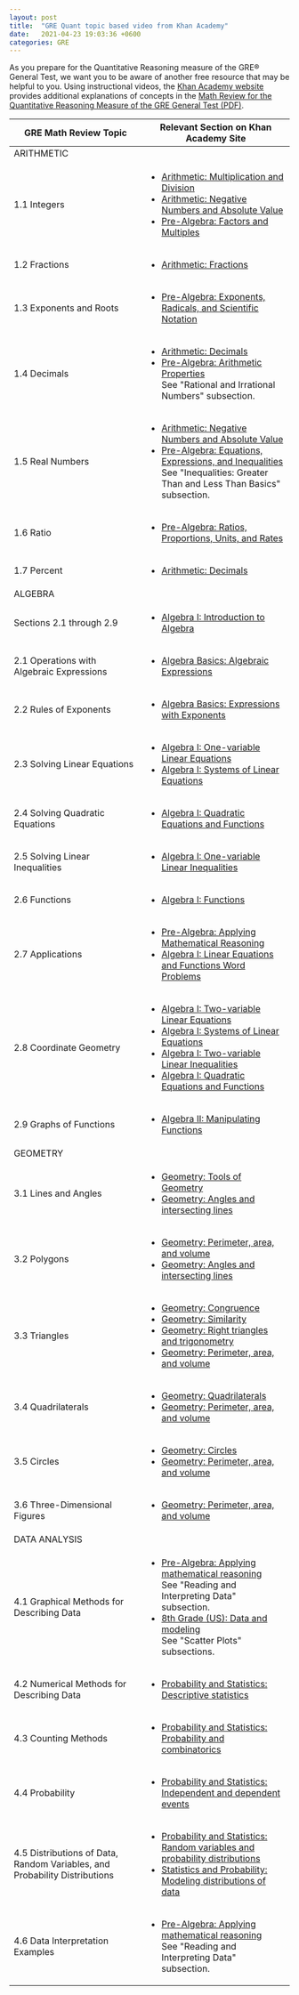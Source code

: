 ```yaml
---
layout: post
title:  "GRE Quant topic based video from Khan Academy"
date:   2021-04-23 19:03:36 +0600
categories: GRE 
---
```


As you prepare for the Quantitative Reasoning measure of the GRE® General Test, we want you to be aware of another free resource that may be helpful to you. Using instructional videos, the [Khan Academy website](https://www.khanacademy.org/) provides additional explanations of concepts in the [Math Review for the Quantitative Reasoning Measure of the GRE General Test (PDF)](https://www.ets.org/s/gre/pdf/gre_math_review.pdf).

<table>
<thead>
<tr><th>GRE Math Review Topic</th><th>Relevant Section on Khan Academy Site</th></tr>
</thead>
<tbody>
<tr class="section">
<td colspan="2"><span class="text-bold">ARITHMETIC</span></td>
</tr>
<tr>
<td>1.1 Integers</td>
<td>
<ul>
<li><a href="http://www.khanacademy.org/math/Arithmetic/multiplication-division">Arithmetic: Multiplication and Division</a></li>
<li><a href="http://www.khanacademy.org/math/arithmetic/absolute-value">Arithmetic: Negative Numbers and Absolute Value</a></li>
<li><a href="http://www.khanacademy.org/math/pre-algebra/factors-multiples">Pre-Algebra: Factors and Multiples</a></li>
</ul>
</td>
</tr>
<tr>
<td>1.2 Fractions</td>
<td>
<ul>
<li><a href="http://www.khanacademy.org/math/arithmetic/fractions">Arithmetic: Fractions</a></li>
</ul>
</td>
</tr>
<tr>
<td>1.3 Exponents and Roots</td>
<td>
<ul>
<li><a href="http://www.khanacademy.org/math/pre-algebra/exponents-radicals">Pre-Algebra: Exponents, Radicals, and Scientific Notation</a></li>
</ul>
</td>
</tr>
<tr>
<td>1.4 Decimals</td>
<td>
<ul>
<li><a href="http://www.khanacademy.org/math/arithmetic/decimals">Arithmetic: Decimals</a></li>
<li><a href="https://www.khanacademy.org/math/pre-algebra/order-of-operations">Pre-Algebra: Arithmetic Properties</a><br /> See "Rational and Irrational Numbers" subsection.</li>
</ul>
</td>
</tr>
<tr>
<td>1.5 Real Numbers</td>
<td>
<ul>
<li><a href="http://www.khanacademy.org/math/arithmetic/absolute-value">Arithmetic: Negative Numbers and Absolute Value</a></li>
<li><a href="https://www.khanacademy.org/math/algebra-home/pre-algebra/pre-algebra-equations-expressions">Pre-Algebra: Equations, Expressions, and Inequalities</a><br /> See "Inequalities: Greater Than and Less Than Basics" subsection.</li>
</ul>
</td>
</tr>
<tr>
<td>1.6 Ratio</td>
<td>
<ul>
<li><a href="https://www.khanacademy.org/math/pre-algebra/rates-and-ratios">Pre-Algebra: Ratios, Proportions, Units, and Rates</a></li>
</ul>
</td>
</tr>
<tr>
<td>1.7 Percent</td>
<td>
<ul>
<li><a href="http://www.khanacademy.org/math/arithmetic/decimals">Arithmetic: Decimals</a></li>
</ul>
</td>
</tr>
<tr class="section">
<td colspan="2"><span class="text-bold">ALGEBRA</span></td>
</tr>
<tr>
<td>Sections 2.1 through 2.9</td>
<td>
<ul>
<li><a href="http://www.khanacademy.org/math/algebra/introduction-to-algebra">Algebra I: Introduction to Algebra</a></li>
</ul>
</td>
</tr>
<tr>
<td>2.1 Operations with Algebraic Expressions</td>
<td>
<ul>
<li><a href="https://www.khanacademy.org/math/algebra-basics/core-algebra-expressions">Algebra Basics: Algebraic Expressions</a></li>
</ul>
</td>
</tr>
<tr>
<td>2.2 Rules of Exponents</td>
<td>
<ul>
<li><a href="https://www.khanacademy.org/math/algebra-home/algebra-basics/alg-basics-expressions-with-exponents">Algebra Basics: Expressions with Exponents</a></li>
</ul>
</td>
</tr>
<tr>
<td>2.3 Solving Linear Equations</td>
<td>
<ul>
<li><a href="https://www.khanacademy.org/math/algebra/one-variable-linear-equations">Algebra I: One-variable Linear Equations</a></li>
<li><a href="https://www.khanacademy.org/math/algebra/systems-of-linear-equations">Algebra I: Systems of Linear Equations</a></li>
</ul>
</td>
</tr>
<tr>
<td>2.4 Solving Quadratic Equations</td>
<td>
<ul>
<li><a href="http://www.khanacademy.org/math/algebra/quadratics">Algebra I: Quadratic Equations and Functions</a></li>
</ul>
</td>
</tr>
<tr>
<td>2.5 Solving Linear Inequalities</td>
<td>
<ul>
<li><a href="https://www.khanacademy.org/math/algebra/one-variable-linear-inequalities">Algebra I: One-variable Linear Inequalities</a></li>
</ul>
</td>
</tr>
<tr>
<td>2.6 Functions</td>
<td>
<ul>
<li><a href="http://www.khanacademy.org/math/algebra/algebra-functions">Algebra I: Functions</a></li>
</ul>
</td>
</tr>
<tr>
<td>2.7 Applications</td>
<td>
<ul>
<li><a href="http://www.khanacademy.org/math/pre-algebra/applying-math-reasoning-topic">Pre-Algebra: Applying Mathematical Reasoning</a></li>
<li><a href="https://www.khanacademy.org/math/algebra/linear-word-problems">Algebra I: Linear Equations and Functions Word Problems</a></li>
</ul>
</td>
</tr>
<tr>
<td>2.8 Coordinate Geometry</td>
<td>
<ul>
<li><a href="http://www.khanacademy.org/math/algebra/two-var-linear-equations-and-intro-to-functions">Algebra I: Two-variable Linear Equations</a></li>
<li><a href="https://www.khanacademy.org/math/algebra/systems-of-linear-equations">Algebra I: Systems of Linear Equations</a></li>
<li><a href="https://www.khanacademy.org/math/algebra/two-variable-linear-inequalities">Algebra I: Two-variable Linear Inequalities</a></li>
<li><a href="http://www.khanacademy.org/math/algebra/quadratics">Algebra I: Quadratic Equations and Functions</a></li>
</ul>
</td>
</tr>
<tr>
<td>2.9 Graphs of Functions</td>
<td>
<ul>
<li><a href="https://www.khanacademy.org/math/algebra2/manipulating-functions">Algebra II: Manipulating Functions</a></li>
</ul>
</td>
</tr>
<tr class="section">
<td colspan="2"><span class="text-bold">GEOMETRY</span></td>
</tr>
<tr>
<td>3.1 Lines and Angles</td>
<td>
<ul>
<li><a href="https://www.khanacademy.org/math/geometry/tools-of-geometry">Geometry: Tools of Geometry</a></li>
<li><a href="http://www.khanacademy.org/math/geometry/parallel-and-perpendicular-lines">Geometry: Angles and intersecting lines</a></li>
</ul>
</td>
</tr>
<tr>
<td>3.2 Polygons</td>
<td>
<ul>
<li><a href="http://www.khanacademy.org/math/geometry/basic-geometry">Geometry: Perimeter, area, and volume</a></li>
<li><a href="http://www.khanacademy.org/math/geometry/parallel-and-perpendicular-lines">Geometry: Angles and intersecting lines</a></li>
</ul>
</td>
</tr>
<tr>
<td>3.3 Triangles</td>
<td>
<ul>
<li><a href="https://www.khanacademy.org/math/geometry/congruence">Geometry: Congruence</a></li>
<li><a href="http://www.khanacademy.org/math/geometry/similarity">Geometry: Similarity</a></li>
<li><a href="https://www.khanacademy.org/math/geometry/right-triangles-topic">Geometry: Right triangles and trigonometry</a></li>
<li><a href="http://www.khanacademy.org/math/geometry/basic-geometry">Geometry: Perimeter, area, and volume</a></li>
</ul>
</td>
</tr>
<tr>
<td>3.4 Quadrilaterals</td>
<td>
<ul>
<li><a href="http://www.khanacademy.org/math/geometry/quadrilaterals-and-polygons">Geometry: Quadrilaterals</a></li>
<li><a href="http://www.khanacademy.org/math/geometry/basic-geometry">Geometry: Perimeter, area, and volume</a></li>
</ul>
</td>
</tr>
<tr>
<td>3.5 Circles</td>
<td>
<ul>
<li><a href="http://www.khanacademy.org/math/geometry/cc-geometry-circles">Geometry: Circles</a></li>
<li><a href="http://www.khanacademy.org/math/geometry/basic-geometry">Geometry: Perimeter, area, and volume</a></li>
</ul>
</td>
</tr>
<tr>
<td>3.6 Three-Dimensional Figures</td>
<td>
<ul>
<li><a href="http://www.khanacademy.org/math/geometry/basic-geometry">Geometry: Perimeter, area, and volume</a></li>
</ul>
</td>
</tr>
<tr class="section">
<td colspan="2"><span class="text-bold">DATA ANALYSIS</span></td>
</tr>
<tr>
<td>4.1 Graphical Methods for Describing Data</td>
<td>
<ul>
<li><a href="http://www.khanacademy.org/math/pre-algebra/applying-math-reasoning-topic">Pre-Algebra: Applying mathematical reasoning</a><br /> See "Reading and Interpreting Data" subsection.</li>
<li><a href="https://www.khanacademy.org/math/cc-eighth-grade-math/cc-8th-data">8th Grade (US): Data and modeling</a><br /> See "Scatter Plots" subsections.</li>
</ul>
</td>
</tr>
<tr>
<td>4.2 Numerical Methods for Describing Data</td>
<td>
<ul>
<li><a href="http://www.khanacademy.org/math/probability/descriptive-statistics">Probability and Statistics: Descriptive statistics</a></li>
</ul>
</td>
</tr>
<tr>
<td>4.3 Counting Methods</td>
<td>
<ul>
<li><a href="http://www.khanacademy.org/math/probability/probability-and-combinatorics-topic">Probability and Statistics: Probability and combinatorics</a></li>
</ul>
</td>
</tr>
<tr>
<td>4.4 Probability</td>
<td>
<ul>
<li><a href="http://www.khanacademy.org/math/probability/independent-dependent-probability">Probability and Statistics: Independent and dependent events</a></li>
</ul>
</td>
</tr>
<tr>
<td>4.5 Distributions of Data, Random Variables, and Probability Distributions</td>
<td>
<ul>
<li><a href="http://www.khanacademy.org/math/probability/random-variables-topic">Probability and Statistics: Random variables and probability distributions</a></li>
<li><a href="https://www.khanacademy.org/math/statistics-probability/modeling-distributions-of-data">Statistics and Probability: Modeling distributions of data</a></li>
</ul>
</td>
</tr>
<tr>
<td>4.6 Data Interpretation Examples</td>
<td>
<ul>
<li><a href="http://www.khanacademy.org/math/pre-algebra/applying-math-reasoning-topic">Pre-Algebra: Applying mathematical reasoning</a><br /> See "Reading and Interpreting Data" subsection.</li>
</ul>
</td>
</tr>
</tbody>
</table>